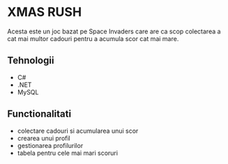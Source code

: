 # XMAS RUSH

Acesta este un joc bazat pe Space Invaders care are ca scop colectarea a cat mai multor cadouri pentru a acumula scor cat mai mare.

## Tehnologii

- C#
- .NET
- MySQL

## Functionalitati

- colectare cadouri si acumularea unui scor
- crearea unui profil
- gestionarea profilurilor
- tabela pentru cele mai mari scoruri
